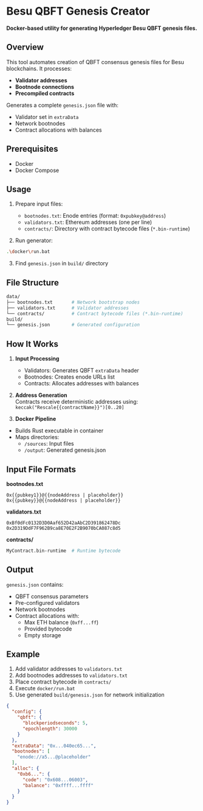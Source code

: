 # Besu QBFT Genesis Creator  
**Docker-based utility for generating Hyperledger Besu QBFT genesis files.**  

## Overview  
This tool automates creation of QBFT consensus genesis files for Besu blockchains. It processes:  
- **Validator addresses**  
- **Bootnode connections**  
- **Precompiled contracts**  

Generates a complete `genesis.json` file with:  
- Validator set in `extraData`  
- Network bootnodes  
- Contract allocations with balances  

## Prerequisites  
- Docker  
- Docker Compose  

## Usage  
1. Prepare input files:  
   - `bootnodes.txt`: Enode entries (format: `0xpubkey@address`)  
   - `validators.txt`: Ethereum addresses (one per line)  
   - `contracts/`: Directory with contract bytecode files (`*.bin-runtime`)  

2. Run generator:  
```bash 
.\docker\run.bat 
```

3. Find `genesis.json` in `build/` directory  

## File Structure  
```bash
data/
├── bootnodes.txt       # Network bootstrap nodes
├── validators.txt      # Validator addresses  
└── contracts/          # Contract bytecode files (*.bin-runtime)
build/
└── genesis.json        # Generated configuration
```

## How It Works  
1. **Input Processing**  
   - Validators: Generates QBFT `extraData` header  
   - Bootnodes: Creates enode URLs list  
   - Contracts: Allocates addresses with balances  

2. **Address Generation**  
Contracts receive deterministic addresses using:  
`keccak("Rescale{{contractName}}")[0..20]`  

3. **Docker Pipeline**  
- Builds Rust executable in container  
- Maps directories:  
  - `/sources`: Input files  
  - `/output`: Generated genesis.json  

## Input File Formats  
**bootnodes.txt**  
```text
0x{{pubkey1}}@{{nodeAddress | placeholder}}
0x{{pubkey}}@{{nodeAddress | placeholder}}
```

**validators.txt**  
```text
0xBf0dFc0132D3D0Aaf652D42aAbC2D391862478Dc
0x2D319DdF7F962B9ca8E70E2F2B9070bCA087c8d5
```

**contracts/**  
```bash
MyContract.bin-runtime  # Runtime bytecode
```

## Output  
`genesis.json` contains:  
- QBFT consensus parameters  
- Pre-configured validators  
- Network bootnodes  
- Contract allocations with:  
  - Max ETH balance (`0xff...ff`)  
  - Provided bytecode  
  - Empty storage  

## Example  
1. Add validator addresses to `validators.txt`
1. Add bootnodes addresses to `validators.txt`  
2. Place contract bytecode in `contracts/`  
3. Execute `docker/run.bat`  
4. Use generated `build/genesis.json` for network initialization  

```json
{
  "config": {
    "qbft": {
      "blockperiodseconds": 5,
      "epochlength": 30000
    }
  },
  "extraData": "0x...040ec65...",
  "bootnodes": [
    "enode://a5...@placeholder"
  ],
  "alloc": {
    "0xb6...": {
      "code": "0x608...06003",
      "balance": "0xffff...ffff"
    }
  }
}